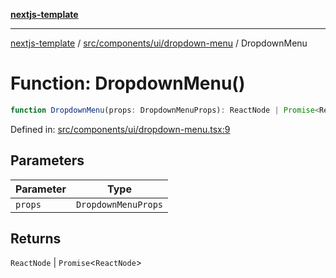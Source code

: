 [**nextjs-template**](README.md)

---

[nextjs-template](README.md) / [src/components/ui/dropdown-menu](src.components.ui.dropdown-menu.md) / DropdownMenu

# Function: DropdownMenu()

```ts
function DropdownMenu(props: DropdownMenuProps): ReactNode | Promise<ReactNode>;
```

Defined in: [src/components/ui/dropdown-menu.tsx:9](https://github.com/Its-Satyajit/nextjs-template/blob/c8d81b09293d759cbf04e9bc7e542cc7d90740e6/src/components/ui/dropdown-menu.tsx#L9)

## Parameters

| Parameter | Type                |
| --------- | ------------------- |
| `props`   | `DropdownMenuProps` |

## Returns

`ReactNode` \| `Promise`\<`ReactNode`\>
